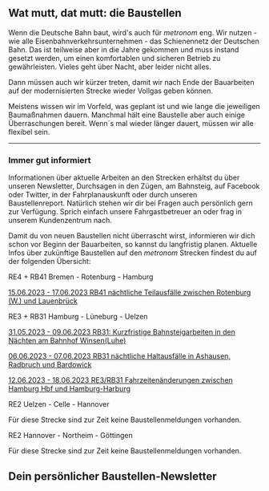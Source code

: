 Wat mutt, dat mutt: die Baustellen
----------

Wenn die Deutsche Bahn baut, wird's auch für *metronom* eng.
Wir nutzen - wie alle Eisenbahnverkehrsunternehmen - das Schienennetz der Deutschen Bahn. Das ist teilweise aber in die Jahre gekommen und muss instand gesetzt werden, um einen komfortablen und sicheren Betrieb zu gewährleisten. Vieles geht über Nacht, aber leider nicht alles.

Dann müssen auch wir kürzer treten, damit wir nach Ende der Bauarbeiten auf der modernisierten Strecke wieder Vollgas geben können.

Meistens wissen wir im Vorfeld, was geplant ist und wie lange die jeweiligen Baumaßnahmen dauern. Manchmal hält eine Baustelle aber auch einige Überraschungen bereit. Wenn´s mal wieder länger dauert, müssen wir alle flexibel sein.

---

### Immer gut informiert ###

Informationen über aktuelle Arbeiten an den Strecken erhältst du über unseren Newsletter, Durchsagen in den Zügen, am Bahnsteig, auf Facebook oder Twitter, in der Fahrplanauskunft oder durch unseren Baustellenreport. Natürlich stehen wir dir bei Fragen auch persönlich gern zur Verfügung. Sprich einfach unsere Fahrgastbetreuer an oder frag in unserem Kundenzentrum nach.

Damit du von neuen Baustellen nicht überrascht wirst, informieren wir dich schon vor Beginn der Bauarbeiten, so kannst du langfristig planen. Aktuelle Infos über zukünftige Baustellen auf den *metronom* Strecken findest du auf der folgenden Übersicht:

RE4 + RB41 Bremen - Rotenburg - Hamburg

[15.06.2023 - 17.06.2023 RB41 nächtliche Teilausfälle zwischen Rotenburg (W.) und Lauenbrück](https://www.der-metronom.de/baustellen/rb41-naechtliche-teilausfaelle-zwischen-rotenburg-w-und-lauenbrueck/)

RE3 + RB31 Hamburg - Lüneburg - Uelzen

[31.05.2023 - 09.06.2023 RB31: Kurzfristige Bahnsteigarbeiten in den Nächten am Bahnhof Winsen(Luhe)](https://www.der-metronom.de/baustellen/rb31-kurzfristige-bahnsteigarbeiten-in-winsenluhe/)

[06.06.2023 - 07.06.2023 RB31 nächtliche Haltausfälle in Ashausen, Radbruch und Bardowick](https://www.der-metronom.de/baustellen/rb31-naechtliche-haltausfaelle-in-ashausen-radbruch-und-bardowick/)

[12.06.2023 - 18.06.2023 RE3/RB31 Fahrzeitenänderungen zwischen Hamburg Hbf und Hamburg-Harburg](https://www.der-metronom.de/baustellen/re3-rb31-fahrzeitenaenderungen-zwischen-hamburg-hbf-und-hamburg-harburg/)

RE2 Uelzen - Celle - Hannover

Für diese Strecke sind zur Zeit keine Baustellenmeldungen vorhanden.

RE2 Hannover - Northeim - Göttingen

Für diese Strecke sind zur Zeit keine Baustellenmeldungen vorhanden.

Dein persönlicher Baustellen-Newsletter
----------
